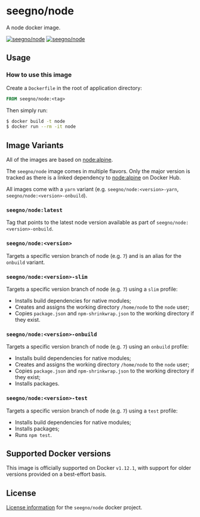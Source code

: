 # seegno/node

A node docker image.

[![seegno/node][docker-pulls-image]][docker-hub-url]
[![seegno/node][docker-stars-image]][docker-hub-url]

## Usage

### How to use this image

Create a `Dockerfile` in the root of application directory:

```Dockerfile
FROM seegno/node:<tag>
```

Then simply run:

```sh
$ docker build -t node
$ docker run --rm -it node
```

## Image Variants

All of the images are based on [node:alpine](https://hub.docker.com/r/library/node).

The `seegno/node` image comes in multiple flavors. Only the major version is tracked as there is a linked dependency to [node:alpine](https://hub.docker.com/r/library/node/) on Docker Hub.

All images come with a `yarn` variant (e.g. `seegno/node:<version>-yarn`, `seegno/node:<version>-onbuild`).

### `seegno/node:latest`

Tag that points to the latest node version available as part of `seegno/node:<version>-onbuild`.

### `seegno/node:<version>`

Targets a specific version branch of node (e.g. `7`) and is an alias for the `onbuild` variant.

### `seegno/node:<version>-slim`

Targets a specific version branch of node (e.g. `7`) using a `slim` profile:

- Installs build dependencies for native modules;
- Creates and assigns the working directory `/home/node` to the `node` user;
- Copies `package.json` and `npm-shrinkwrap.json` to the working directory if they exist.

### `seegno/node:<version>-onbuild`

Targets a specific version branch of node (e.g. `7`) using an `onbuild` profile:

- Installs build dependencies for native modules;
- Creates and assigns the working directory `/home/node` to the `node` user;
- Copies `package.json` and `npm-shrinkwrap.json` to the working directory if they exist;
- Installs packages.

### `seegno/node:<version>-test`

Targets a specific version branch of node (e.g. `7`) using a `test` profile:

- Installs build dependencies for native modules;
- Installs packages;
- Runs `npm test`.

## Supported Docker versions

This image is officially supported on Docker `v1.12.1`, with support for older versions provided on a best-effort basis.

## License

[License information](https://github.com/seegno/docker-node/blob/master/LICENSE) for the `seegno/node` docker project.

[docker-hub-url]: https://hub.docker.com/r/seegno/node
[docker-pulls-image]: https://img.shields.io/docker/pulls/seegno/node.svg?style=flat-square
[docker-stars-image]: https://img.shields.io/docker/stars/seegno/node.svg?style=flat-square
